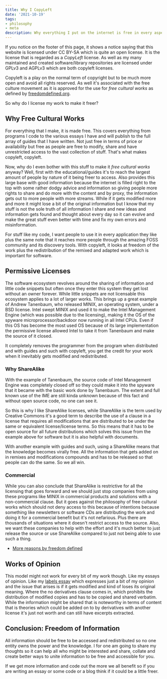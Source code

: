 ```yaml
---
title: Why I CopyLeft
date: '2021-10-19'
tags:
- philosophy
- meta
description: Why everything I put on the internet is free in every aspect and why you should consider it too
---
```


If you notice on the footer of this page, it shows a notice saying that this
website is licensed under CC BY-SA which is quite an open license.
It is the license that is regarded as a _CopyLeft_ license.
As well as my many maintained and created software/library repositories
are licensed under GPLv3 and AGPLv3 which are both copyleft licenses.

Copyleft is a play on the normal term of copyright but to be much more open and
avoid all rights reserved. As well it's associated with the free culture
movement as it is approved for the use for _free cultural works_ as defined by [freedomdefined.org](https://freedomdefined.org).

So why do I license my work to make it freer?

## Why Free Cultural Works

For everything that I make, it is made free. This covers everything from
programs I code to the various essays I have and will publish to the full array
of guides that I have written. Not just free in terms of price or availability
but free as people are free to modify, share and have unrestricted access
to the vast collection of stuff. That's what makes copyleft, copyleft.

Now,
why do I even bother with this stuff to make it _free cultural works_ anyway?
Well, first with the educational/guides it's to reach the largest amount of
people by nature of it being freer to access. Also provides this large base
with good information because the internet is filled right to the top with some
rather dodgy advice and information so giving people more rights to share and
do more with the content and by proxy, the information gets out to more people
with more streams. While if it gets modified more and more it might lose a bit
of the original information but I know that my stuff is not the sole truth of
all information I share and new ideas and information gets found and thought
about every day so it can evolve and make the great stuff even better with time
and fix my own errors and misinformation.

For stuff like my code, I want people to use it in every application they like
plus the same note that it reaches more people through the amazing
FOSS community and its discovery tools. With copyleft, it looks at freedom of
the work plus the redistribution of the remixed and adapted work which
is important for software.

## Permissive Licenses

The software ecosystem revolves around the sharing of information and little
code snippets but often once they enter this system they get lost without an
owner forever. While little snippets are not licensable this ecosystem applies
to a lot of larger works. This brings up a great example of
Andrew Tanenbaum, who released MINIX, an operating system,
under a BSD license. Intel swept MINIX and used it to make
the Intel Management Engine (which was possible due to the licensing),
making it the OS of the spyware microprocessor/backdoor now running in all
Intel CPUs. Even if this OS has become the most used OS because of its
large implementation the permissive license allowed Intel to take it
from Tanenbaum and make the source of it closed.

It completely removes the programmer from the program when distributed and with
guides and such with copyleft, you get the credit for your work when it
inevitably gets modified and redistributed.

### Why ShareAlike

With the example of Tanenbaum, the source code of Intel Management Engine
was completely closed off so they could make it into the spyware that it became
with the basic work done by Tanenbaum. The extent and full known use of the IME
are still kinda unknown because of this fact and without open source code,
no one can see it.

So this is why I like ShareAlike licenses, while ShareAlike is the term used by
Creative Commons it's a good term to describe the use of a clause in a license
that requires all modifications that are distributed to be under the same or
equivalent license/license terms. So this means that it has to be open source
for all future distributions which solves this issue from the example above for
software but it is also helpful with documents.

With another example with guides and such, using a ShareAlike means that the
knowledge becomes virally free. All the information that gets added on in
remixes and modifications compounds and has to be released so that people can
do the same. So we all win.

### Commercial

While you can also conclude that ShareAlike is restrictive for all the
licensing that goes forward and we should just stop companies from using these
programs like MINIX in commercial products and solutions with a non-commercial
clause. But it goes against the philosophy of free cultural works which should
not deny access to this because of intentions because something like
newsletters or software CDs are distributing the work and doing it for a
commercial benefit but it's not nefarious. Plus there are thousands of
situations where it doesn't restrict access to the source. Also, we want these
companies to help with the effort and it's much better to just release the
source or use ShareAlike compared to just not being able to use such a thing.

- [More reasons by freedom defined](https://freedomdefined.org/Licenses/NC)

## Works of Opinion

This model might not work for every bit of my work though. Like my essays of
opinion. Like my
[labels essay](/labels-and-its-adhesive/) which
expresses just a bit of my opinion and the issue that arises is if it gets
modified and kind of loses its original meaning.
Where the no derivatives clause comes in, which prohibits the distribution
of modified copies and has to be copied and shared verbatim.
While the information might be shared that is noteworthy in terms of content
that is theories which could be added on to by derivatives with another license
it's just not worth and can still have excerpts extracted.

## Conclusion: Freedom of Information

All information should be free to be accessed and redistributed so no one
entity owns the power and the knowledge. I for one am going to share my
thoughts so it can help all who might be interested and share, collate
and create better ways to unite information to be free and accessible for you.

If we get more information and code out the more we all benefit so if you are
writing an essay or some code or a blog think if it could be a little freer.
